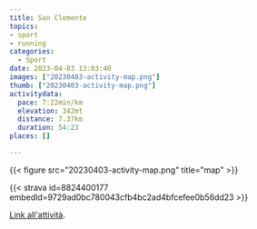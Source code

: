 ```yaml
---
title: San Clemente
topics:
- sport
- running
categories:
  - Sport
date: 2023-04-03 13:03:40
images: ["20230403-activity-map.png"]
thumb: ["20230403-activity-map.png"]
activitydata:
  pace: 7:22min/km
  elevation: 342mt
  distance: 7.37km
  duration: 54:23
places: []

---
```






{{< figure src="20230403-activity-map.png" title="map" >}}


{{< strava id=8824400177 embedId=9729ad0bc780043cfb4bc2ad4bfcefee0b56dd23 >}}

[Link all'attività](https://strava.com/activities/8824400177).
